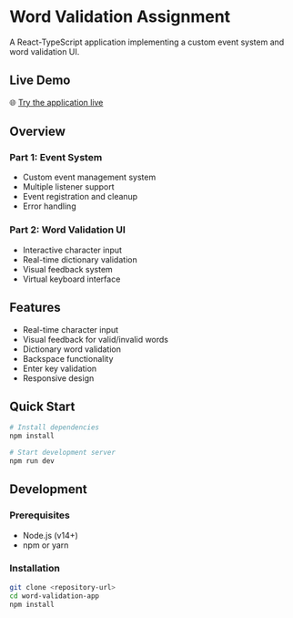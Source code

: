 # Word Validation Assignment

A React-TypeScript application implementing a custom event system and word validation UI.

## Live Demo
🌐 [Try the application live](https://word-game-phi-fawn.vercel.app/)

## Overview

### Part 1: Event System
- Custom event management system
- Multiple listener support
- Event registration and cleanup
- Error handling

### Part 2: Word Validation UI
- Interactive character input
- Real-time dictionary validation
- Visual feedback system
- Virtual keyboard interface

## Features

- Real-time character input
- Visual feedback for valid/invalid words
- Dictionary word validation
- Backspace functionality
- Enter key validation
- Responsive design


## Quick Start

```bash
# Install dependencies
npm install

# Start development server
npm run dev
```

## Development

### Prerequisites
- Node.js (v14+)
- npm or yarn

### Installation
```bash
git clone <repository-url>
cd word-validation-app
npm install
```